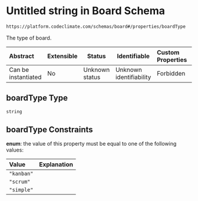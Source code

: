 # Untitled string in Board Schema

```txt
https://platform.codeclimate.com/schemas/board#/properties/boardType
```

The type of board.


| Abstract            | Extensible | Status         | Identifiable            | Custom Properties | Additional Properties | Access Restrictions | Defined In                                                                         |
| :------------------ | ---------- | -------------- | ----------------------- | :---------------- | --------------------- | ------------------- | ---------------------------------------------------------------------------------- |
| Can be instantiated | No         | Unknown status | Unknown identifiability | Forbidden         | Allowed               | none                | [Board.schema.json\*](../../spec/schemas/Board.schema.json "open original schema") |

## boardType Type

`string`

## boardType Constraints

**enum**: the value of this property must be equal to one of the following values:

| Value      | Explanation |
| :--------- | ----------- |
| `"kanban"` |             |
| `"scrum"`  |             |
| `"simple"` |             |
